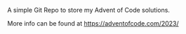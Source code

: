 A simple Git Repo to store my Advent of Code solutions.

More info can be found at https://adventofcode.com/2023/